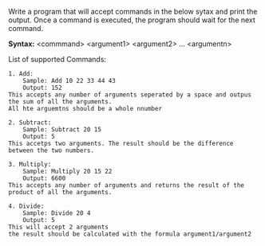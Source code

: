 Write a program that will accept commands in the below sytax and print the output. Once a command is executed, the program should wait for the next command.

**Syntax:** \<commmand> \<argument1> \<argument2> ... \<argumentn>

List of supported Commands:

    1. Add:
        Sample: Add 10 22 33 44 43
        Output: 152
    This accepts any number of arguments seperated by a space and outpus the sum of all the arguments.
    All hte arguemtns should be a whole nnumber

    2. Subtract:
        Sample: Subtract 20 15
        Output: 5
    This accetps two arguments. The result should be the difference between the two numbers.

    3. Multiply:
        Sample: Multiply 20 15 22
        Output: 6600
    This accepts any number of arguments and returns the result of the product of all the arguments.

    4. Divide:
        Sample: Divide 20 4
        Output: 5
    This will accept 2 arguments
    the result should be calculated with the formula argument1/argument2
